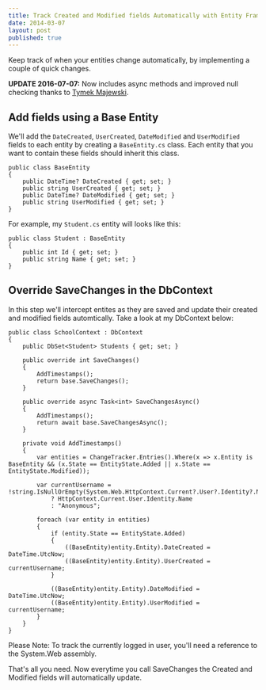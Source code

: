 ```yaml
---
title: Track Created and Modified fields Automatically with Entity Framework Code First
date: 2014-03-07
layout: post
published: true
---
```


Keep track of when your entities change automatically, by implementing a couple of quick changes.

**UPDATE 2016-07-07:** Now includes async methods and improved null checking thanks to [Tymek Majewski](https://www.linkedin.com/in/tymekm).

## Add fields using a Base Entity
We'll add the `DateCreated`, `UserCreated`, `DateModified` and `UserModified` fields to each entity by creating a `BaseEntity.cs` class. Each entity that you want to contain these fields should inherit this class.

    public class BaseEntity
    {
        public DateTime? DateCreated { get; set; }
        public string UserCreated { get; set; }
        public DateTime? DateModified { get; set; }
        public string UserModified { get; set; }
    }

For example, my `Student.cs` entity will looks like this:

    public class Student : BaseEntity
    {
        public int Id { get; set; }
        public string Name { get; set; }
    }

## Override SaveChanges in the DbContext
In this step we'll intercept entites as they are saved and update their created and modified fields automtically. Take a look at my DbContext below:

    public class SchoolContext : DbContext
    {
        public DbSet<Student> Students { get; set; }

        public override int SaveChanges()
        {
            AddTimestamps();
            return base.SaveChanges();
        }
 
        public override async Task<int> SaveChangesAsync()
        {
            AddTimestamps();
            return await base.SaveChangesAsync();
        }

        private void AddTimestamps()
        {
            var entities = ChangeTracker.Entries().Where(x => x.Entity is BaseEntity && (x.State == EntityState.Added || x.State == EntityState.Modified));

            var currentUsername = !string.IsNullOrEmpty(System.Web.HttpContext.Current?.User?.Identity?.Name)
                ? HttpContext.Current.User.Identity.Name
                : "Anonymous";

            foreach (var entity in entities)
            {
                if (entity.State == EntityState.Added)
                {
                    ((BaseEntity)entity.Entity).DateCreated = DateTime.UtcNow;
                    ((BaseEntity)entity.Entity).UserCreated = currentUsername;
                }

                ((BaseEntity)entity.Entity).DateModified = DateTime.UtcNow;
                ((BaseEntity)entity.Entity).UserModified = currentUsername;
            }
        }
    }

Please Note: To track the currently logged in user, you'll need a reference to the System.Web assembly.

That's all you need. Now everytime you call SaveChanges the Created and Modified fields will automatically update.